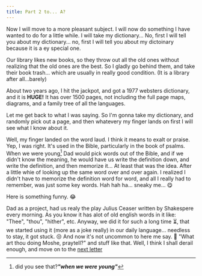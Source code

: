 ```yaml
---
title: Part 2 to... A?
---
```

[^heh]: did you see that?***"when we were young"***

Now I will move to a more pleasant subject. I will now do something I have wanted to do for a little while. I will take my dictionary... No, first I will tell you about my dictionary... no, first I will tell you about my dictoinary because it is a ey special one.

Our library likes new books, so they throw out all the old ones without realizing that the old ones are the best. So I gladly go behind them, and take their book trash... which are usually in really good condition. (It is a library after all...barely) 

About two years ago, I hit the jackpot, and got a 1977 websters dictionary, and it is **HUGE!** It has over 1500 pages, not including the full page maps, diagrams, and a family tree of all the languages. 

Let me get back to what I was saying. So I'm gonna take my dictionary, and randomly pick out a page, and then whatevery my finger lands on first I will see what I know about it.

Well, my finger landed on the word laud. I think it means to exalt or praise. Yep, I was right. It's used in the Bible, particularly in the book of psalms.
When we were young[^heh] Dad would pick words out of the Bible, and if we didn't know the meaning, he would have us write the definition down, and write the definition, and then memorize it... At least that was the idea. After a little whie of looking up the same word over and over again. I realized I didn't have to memorize the definition word for word, and all I really had to remember, was just some key words. Hah hah ha... sneaky me... 😋

Here is something funny. 😂

Dad as a project, had us realy the play Julius Ceaser written by Shakespere every morning. As you know it has alot of old english words in it like: "Thee", "thou", "hither", etc. Anyway, we did it for such a long time ⏳, that we started using it (more as a joke really) in our daily language... needless to stay, it got stuck. 😒 And now it's not uncommon to here me say. 🤠 "What art thou doing Moshe, praytell?" and stuff like that. Well, I think I shall derail enough, and move on to the [next letter](post/b/)